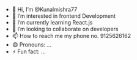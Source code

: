 - 👋 Hi, I’m @Kunalmishra77
- 👀 I’m interested in frontend Development
- 🌱 I’m currently learning React.js
- 💞️ I’m looking to collaborate on developers
- 📫 How to reach me my phone no. 9125626162
- 😄 Pronouns: ...
- ⚡ Fun fact: ...

<!---
Kunalmishra77/Kunalmishra77 is a ✨ special ✨ repository because its `README.md` (this file) appears on your GitHub profile.
You can click the Preview link to take a look at your changes.
--->
